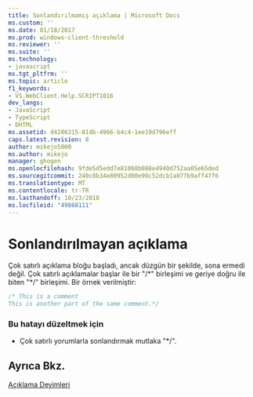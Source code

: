 ```yaml
---
title: Sonlandırılmamış açıklama | Microsoft Docs
ms.custom: ''
ms.date: 01/18/2017
ms.prod: windows-client-threshold
ms.reviewer: ''
ms.suite: ''
ms.technology:
- javascript
ms.tgt_pltfrm: ''
ms.topic: article
f1_keywords:
- VS.WebClient.Help.SCRIPT1016
dev_langs:
- JavaScript
- TypeScript
- DHTML
ms.assetid: d4286315-814b-4966-b4c4-1ee19d796eff
caps.latest.revision: 8
author: mikejo5000
ms.author: mikejo
manager: ghogen
ms.openlocfilehash: 9fde5d5edd7e81060b088e4940d752aa05e65ded
ms.sourcegitcommit: 240c8b34e80952d00e90c52dcb1a077b9aff47f6
ms.translationtype: MT
ms.contentlocale: tr-TR
ms.lasthandoff: 10/23/2018
ms.locfileid: "49868111"
---
```

# <a name="unterminated-comment"></a>Sonlandırılmayan açıklama
Çok satırlı açıklama bloğu başladı, ancak düzgün bir şekilde, sona ermedi değil. Çok satırlı açıklamalar başlar ile bir "/\*" birleşimi ve geriye doğru ile biten "\*/" birleşimi. Bir örnek verilmiştir:  
  
```JavaScript  
/* This is a comment  
This is another part of the same comment.*/  
```  
  
### <a name="to-correct-this-error"></a>Bu hatayı düzeltmek için  
  
-   Çok satırlı yorumlarla sonlandırmak mutlaka "*/".  
  
## <a name="see-also"></a>Ayrıca Bkz.  
 [Açıklama Deyimleri](../../javascript/reference/comment-statements-javascript.md)